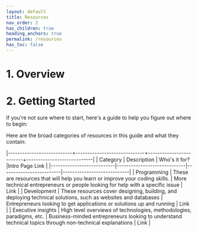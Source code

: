 ```yaml
---
layout: default
title: Resources
nav_order: 2
has_children: true
heading_anchors: true
permalink: /resources
has_toc: false
---
```


# 1. Overview # 

# 2. Getting Started #

If you're not sure where to start, here's a guide to help you figure out where to begin:

Here are the broad categories of resources in this guide and what they contain:

|---------------------------+-----------------------------+-------------------------+----------------------------|
| Category                  |  Description                | Who's it for?           |Intro Page Link             | 
|---------------------------|-----------------------------|-------------------------|----------------------------|
| Programming | These are resources that will help you  learn or improve your coding skills. | More technical entrepreneurs or people looking for help with a specific issue | Link |
| Development | These resources cover designing, building, and deploying technical solutions, such as websites and databases | Entrepreneurs looking to get applications or solutions up and running | Link | 
| Executive insights | High level overviews of technologies, methodologies, paradigms, etc. | Business-minded entrepreneurs looking to understand technical topics through non-technical explanations | Link |

